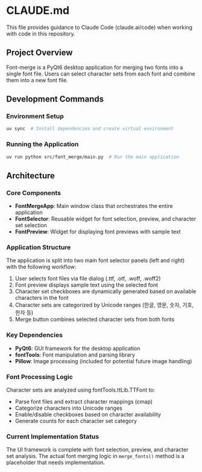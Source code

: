 # CLAUDE.md

This file provides guidance to Claude Code (claude.ai/code) when working with code in this repository.

## Project Overview

Font-merge is a PyQt6 desktop application for merging two fonts into a single font file. Users can select character sets from each font and combine them into a new font file.

## Development Commands

### Environment Setup
```bash
uv sync  # Install dependencies and create virtual environment
```

### Running the Application
```bash
uv run python src/font_merge/main.py  # Run the main application
```

## Architecture

### Core Components

- **FontMergeApp**: Main window class that orchestrates the entire application
- **FontSelector**: Reusable widget for font selection, preview, and character set selection
- **FontPreview**: Widget for displaying font previews with sample text

### Application Structure

The application is split into two main font selector panels (left and right) with the following workflow:
1. User selects font files via file dialog (.ttf, .otf, .woff, .woff2)
2. Font preview displays sample text using the selected font
3. Character set checkboxes are dynamically generated based on available characters in the font
4. Character sets are categorized by Unicode ranges (한글, 영문, 숫자, 기호, 한자 등)
5. Merge button combines selected character sets from both fonts

### Key Dependencies

- **PyQt6**: GUI framework for the desktop application
- **fontTools**: Font manipulation and parsing library
- **Pillow**: Image processing (included for potential future image handling)

### Font Processing Logic

Character sets are analyzed using fontTools.ttLib.TTFont to:
- Parse font files and extract character mappings (cmap)
- Categorize characters into Unicode ranges
- Enable/disable checkboxes based on character availability
- Generate counts for each character set category

### Current Implementation Status

The UI framework is complete with font selection, preview, and character set analysis. The actual font merging logic in `merge_fonts()` method is a placeholder that needs implementation.